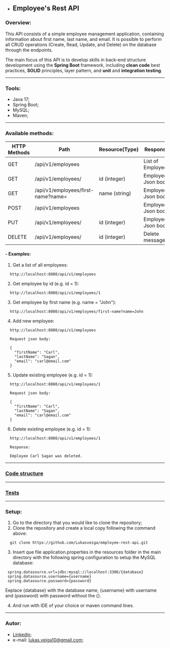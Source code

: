 * ## **Employee's Rest API** ##

### Overview:

This API consists of a simple employee management application, containing information about first name, last name, and email. It is possible to perform all CRUD operations (Create, Read, Update, and Delete) on the database through the endpoints.

The main focus of this API is to develop skills in back-end structure development using the **Spring Boot** framework, including **clean code** best practices, **SOLID** principles, layer pattern, and **unit** and **integration testing**.

-----

### Tools:

- Java 17;
- Spring Boot;
- MySQL;
- Maven;

-----

### Available methods:

| HTTP Methods  | Path               | Resource(Type)      | Response          |
| ------------- | -------------      | -------------       | ------------- |
| GET           | /api/v1/employees  |                     | List of Employees  |
| GET           | /api/v1/employees/ | id (integer)        | Employee Json body  |
| GET           | /api/v1/employees/first-name?name= | name (string)        | Employee Json body  |
| POST           | /api/v1/employees |                     | Employee Json body  |
| PUT           | /api/v1/employees/ | id (integer)        | Employee Json body  |
| DELETE           | /api/v1/employees/ | id (integer)        | Delete message  |

#### - Examples:
1. Get a list of all employees:
```
  http://localhost:8080/api/v1/employees
```

2. Get employee by id (e.g. id = 1):
```
  http://localhost:8080/api/v1/employees/1
```

3. Get employee by first name (e.g. name = "John"):
```
  http://localhost:8080/api/v1/employees/first-name?name=John
```

4. Add new employee:
```
  http://localhost:8080/api/v1/employees
  
  Request json body:
  
  {
    "firstName": "Carl",
    "lastName": "Sagan",
    "email": "carl@email.com"
  }
```

5. Update existing employee (e.g. id = 1):
```
  http://localhost:8080/api/v1/employees/1
  
  Request json body:
  
  {
    "firstName": "Carl",
    "lastName": "Sagan",
    "email": "carl@email.com"
  }
```

6. Delete existing employee (e.g. id = 1):
```
  http://localhost:8080/api/v1/employees/1
  
  Response:
  
  Employee Carl Sagan was deleted.
```

------

### [Code structure](https://github.com/Lukasveiga/employee-rest-api/blob/dev/documentation/structure.md)

------

### [Tests](https://github.com/Lukasveiga/employee-rest-api/blob/dev/documentation/test.md)

------

### Setup:

1. Go to the directory that you would like to clone the repository;
2. Clone the repository and create a local copy following the command above:
  ```
    git clone https://github.com/Lukasveiga/employee-rest-api.git
  ```
 3. Insert que file application.properties in the resources folder in the main directory with the following spring configuration to setup the MySQL database:
 ```
  spring.datasource.url=jdbc:mysql://localhost:3306/{database}
  spring.datasource.username={username}
  spring.datasource.password={password}
 ```
 
 Eeplace {database} with the database name, {username} with username and {password} with password without the {}.
 
 4. And run with IDE of your choice or maven command lines.
 
------

### Autor:

- [Linkedin](https://www.linkedin.com/in/lukas-veiga-79371b20a/);
- e-mail: lukas.veiga10@gmail.com;
